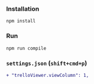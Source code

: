 ### Installation

```
npm install
```

### Run

```
npm run compile
```

### `settings.json` (`shift+cmd+p`)


```diff
+ "trelloViewer.viewColumn": 1,
```